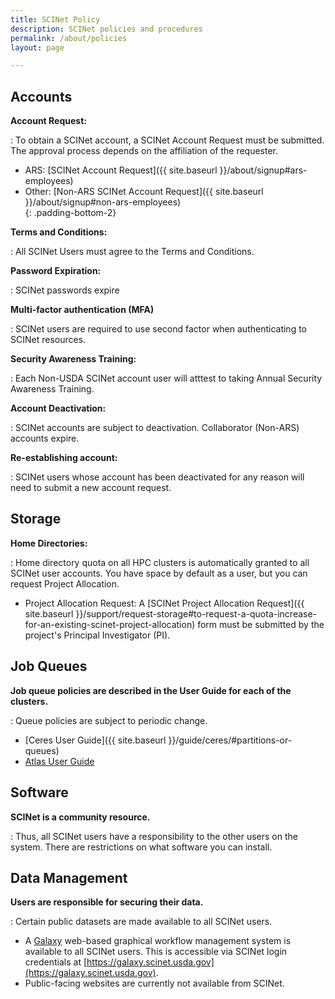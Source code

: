 ```yaml
---
title: SCINet Policy
description: SCINet policies and procedures
permalink: /about/policies
layout: page

---
```


## Accounts 

**Account Request:**  

:  To obtain a SCINet account, a SCINet Account Request must be submitted.  The approval process depends on the affiliation of the requester. 

   * ARS: [SCINet Account Request]({{ site.baseurl }}/about/signup#ars-employees)
   * Other: [Non-ARS SCINet Account Request]({{ site.baseurl }}/about/signup#non-ars-employees)  
   {: .padding-bottom-2}

**Terms and Conditions:**  

:  All SCINet Users must agree to the Terms and Conditions.

**Password Expiration:**  

:  SCINet passwords expire

**Multi-factor authentication (MFA)**  

:  SCINet users are required to use second factor when authenticating to SCINet resources.

**Security Awareness Training:**  

:  Each Non-USDA SCINet account user will atttest to taking Annual Security Awareness Training.

**Account Deactivation:**  

:  SCINet accounts are subject to deactivation.  Collaborator (Non-ARS) accounts expire.

**Re-establishing account:**  

:  SCINet users whose account has been deactivated for any reason will need to submit a new account request.



## Storage


**Home Directories:**  

:  Home directory quota on all HPC clusters is automatically granted to all SCINet user accounts.  You have space by default as a user, but you can request Project Allocation.

   * Project Allocation Request: A [SCINet Project Allocation Request]({{ site.baseurl }}/support/request-storage#to-request-a-quota-increase-for-an-existing-scinet-project-allocation) form must be submitted by the project's Principal Investigator (PI).


## Job Queues 


**Job queue policies are described in the User Guide for each of the clusters.**

:  Queue policies are subject to periodic change.

   *  [Ceres User Guide]({{ site.baseurl }}/guide/ceres/#partitions-or-queues)
   *  [Atlas User Guide](https://www.hpc.msstate.edu/computing/atlas/)



## Software 


**SCINet is a community resource.** 

:  Thus, all SCINet users have a responsibility to the other users on the system. There are restrictions on what software you can install.


## Data Management


**Users are responsible for securing their data.**

:  Certain public datasets are made available to all SCINet users.

   *  A [Galaxy](https://galaxyproject.org/) web-based graphical workflow management system is available to all SCINet users. This is accessible via SCINet login credentials at [https://galaxy.scinet.usda.gov](https://galaxy.scinet.usda.gov).
   *  Public-facing websites are currently not available from SCINet.

